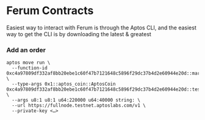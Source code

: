 # Ferum Contracts

Easiest way to interact with Ferum is through the Aptos CLI, and the easiest way to get the CLI is by downloading the latest & greatest 

### Add an order

```
aptos move run \
  --function-id 0xc4a97809df332af8bb20ebe1c60f47b7121648c5896f29dc37b4d2e60944e20d::market::add_order_entry \
  --type-args 0x1::aptos_coin::AptosCoin 0xc4a97809df332af8bb20ebe1c60f47b7121648c5896f29dc37b4d2e60944e20d::test_coins::USDF \
  --args u8:1 u8:1 u64:220000 u64:40000 string: \
  --url https://fullnode.testnet.aptoslabs.com/v1 \
  --private-key <…>   
```
